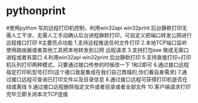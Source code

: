 # pythonprint

#使用python 写的远程打印机控制，利用win32api win32print 后台静默打印无需人工干涉，无需人工手动确认后台进程静默打印，可自定义把端口转发公网进行远程接口打印
#主要亮点功能
1.支持远程推送任何文件打印
2.本地TCP端口监听 使用路由器或者其他工具把本地转发到公网 远程请求
3.支持打包exe 做成无窗口进程或者有窗口
4.利用win32api win32print 后台静默打印
5.支持直接打印+打印机队列打印两种模式，只要通过接口传参的时候改一下 1和2即可
6.通过接口远程指定打印机型号打印(这个接口我是集成在我们自己商城的,你们看自身需求)
7.通过接口远程可查询已打印文件以及目录信息
8.通过接口远程可获得打印机是否在线或离线
9.通过接口远程删除指定文件或者目录或者全部文件
10.客户端请求打印完毕立即关闭本次TCP连接

